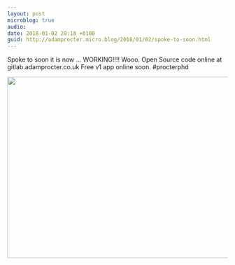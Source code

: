 ```yaml
---
layout: post
microblog: true
audio: 
date: 2018-01-02 20:18 +0100
guid: http://adamprocter.micro.blog/2018/01/02/spoke-to-soon.html
---
```

Spoke to soon it is now ... WORKING!!!! Wooo. Open Source code online at gitlab.adamprocter.co.uk Free v1 app online soon. #procterphd

<img src="http://discursive.adamprocter.co.uk/uploads/2018/e5e084624f.jpg" width="600" height="415" />
